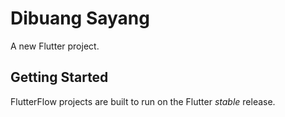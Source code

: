 # Dibuang Sayang

A new Flutter project.

## Getting Started

FlutterFlow projects are built to run on the Flutter _stable_ release.
